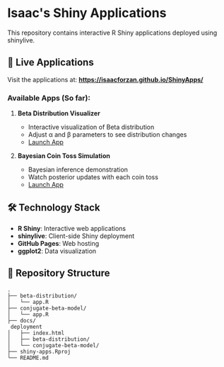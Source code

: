 # Isaac's Shiny Applications

This repository contains interactive R Shiny applications deployed using shinylive.
## 🚀 Live Applications

Visit the applications at: **https://isaacforzan.github.io/ShinyApps/**

### Available Apps (So far):

1. **Beta Distribution Visualizer**
   - Interactive visualization of Beta distribution
   - Adjust α and β parameters to see distribution changes
   - [Launch App](https://isaacforzan.github.io/ShinyApps/beta-distribution/)

2. **Bayesian Coin Toss Simulation** 
   - Bayesian inference demonstration
   - Watch posterior updates with each coin toss
   - [Launch App](https://isaacforzan.github.io/ShinyApps/conjugate-beta-model/)

## 🛠️ Technology Stack

- **R Shiny**: Interactive web applications
- **shinylive**: Client-side Shiny deployment
- **GitHub Pages**: Web hosting
- **ggplot2**: Data visualization

## 📁 Repository Structure

```
.
├── beta-distribution/
│   └── app.R
├── conjugate-beta-model/
│   └── app.R
├── docs/                    
 deployment
│   ├── index.html
│   ├── beta-distribution/
│   └── conjugate-beta-model/
├── shiny-apps.Rproj
└── README.md
```

